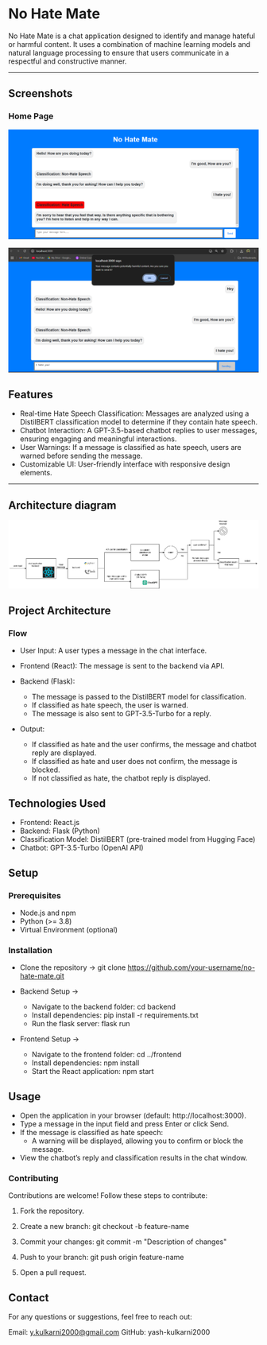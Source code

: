 # No Hate Mate

No Hate Mate is a chat application designed to identify and manage hateful or harmful content. It uses a combination of machine learning models and natural language processing to ensure that users communicate in a respectful and constructive manner.

---

## Screenshots

### Home Page
![Home Page](screenshots/home-screen.png)

![Warning](screenshots/warning.png)


## Features

- Real-time Hate Speech Classification: Messages are analyzed using a DistilBERT classification model to determine if they contain hate speech.
- Chatbot Interaction: A GPT-3.5-based chatbot replies to user messages, ensuring engaging and meaningful interactions.
- User Warnings: If a message is classified as hate speech, users are warned before sending the message.
- Customizable UI: User-friendly interface with responsive design elements.

---

## Architecture diagram
![Architecture Diagram](architecture-diagram.png)

## Project Architecture

### Flow

- User Input: A user types a message in the chat interface.

- Frontend (React): The message is sent to the backend via API.

- Backend (Flask): 
    - The message is passed to the DistilBERT model for classification.
    - If classified as hate speech, the user is warned.
    - The message is also sent to GPT-3.5-Turbo for a reply.

- Output:
    - If classified as hate and the user confirms, the message and chatbot reply are displayed.
    - If classified as hate and user does not confirm, the message is blocked.
    - If not classified as hate, the chatbot reply is displayed.

## Technologies Used
- Frontend: React.js
- Backend: Flask (Python)
- Classification Model: DistilBERT (pre-trained model from Hugging Face)
- Chatbot: GPT-3.5-Turbo (OpenAI API)


## Setup

### Prerequisites

- Node.js and npm
- Python (>= 3.8)
- Virtual Environment (optional)

### Installation 

- Clone the repository -> git clone https://github.com/your-username/no-hate-mate.git

- Backend Setup ->
    - Navigate to the backend folder: cd backend
    - Install dependencies: pip install -r requirements.txt
    - Run the flask server: flask run

- Frontend Setup ->
    - Navigate to the frontend folder: cd ../frontend
    - Install dependencies: npm install
    - Start the React application: npm start


## Usage

- Open the application in your browser (default: http://localhost:3000).
- Type a message in the input field and press Enter or click Send.
- If the message is classified as hate speech:
    - A warning will be displayed, allowing you to confirm or block the message.
- View the chatbot’s reply and classification results in the chat window.


### **Contributing**
Contributions are welcome! Follow these steps to contribute:

1. Fork the repository.

2. Create a new branch:
    git checkout -b feature-name

3. Commit your changes:
    git commit -m "Description of changes"

4. Push to your branch:
    git push origin feature-name

5. Open a pull request.

## **Contact**
For any questions or suggestions, feel free to reach out:

Email: y.kulkarni2000@gmail.com
GitHub: yash-kulkarni2000